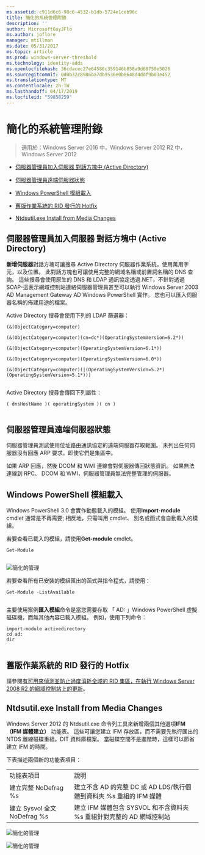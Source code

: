 ```yaml
---
ms.assetid: c911d6c6-98c6-4532-b1db-5724e1ceb96c
title: 簡化的系統管理附錄
description: ''
author: MicrosoftGuyJFlo
ms.author: joflore
manager: mtillman
ms.date: 05/31/2017
ms.topic: article
ms.prod: windows-server-threshold
ms.technology: identity-adds
ms.openlocfilehash: 36cdacec27e64586c359146b858a9d68750e5026
ms.sourcegitcommit: 0d0b32c8986ba7db9536e0b8648d4ddf9b03e452
ms.translationtype: MT
ms.contentlocale: zh-TW
ms.lasthandoff: 04/17/2019
ms.locfileid: "59858259"
---
```

# <a name="simplified-administration-appendix"></a>簡化的系統管理附錄

>適用於：Windows Server 2016 中，Windows Server 2012 R2 中，Windows Server 2012

  
-   [伺服器管理員加入伺服器 對話方塊中 (Active Directory)](../../ad-ds/deploy/Simplified-Administration-Appendix.md#BKMK_AddServers)  
  
-   [伺服器管理員遠端伺服器狀態](../../ad-ds/deploy/Simplified-Administration-Appendix.md#BKMK_ServerMgrStatus)  
  
-   [Windows PowerShell 模組載入](../../ad-ds/deploy/Simplified-Administration-Appendix.md#BKMK_PSLoadModule)  
  
-   [舊版作業系統的 RID 發行的 Hotfix](../../ad-ds/deploy/Simplified-Administration-Appendix.md#BKMK_Rid)  
  
-   [Ntdsutil.exe Install from Media Changes](../../ad-ds/deploy/Simplified-Administration-Appendix.md#BKMK_IFM)  
  
## <a name="BKMK_AddServers"></a>伺服器管理員加入伺服器 對話方塊中 (Active Directory)  

**新增伺服器**對話方塊可讓搜尋 Active Directory 伺服器作業系統，使用萬用字元，以及位置。 此對話方塊也可讓使用完整的網域名稱或前置詞名稱的 DNS 查詢。 這些搜尋會使用原生的 DNS 和 LDAP 通訊協定透過.NET，不針對透過 SOAP-這表示網域控制站連絡伺服器管理員甚至可以執行 Windows Server 2003 AD Management Gateway AD Windows PowerShell 實作。 您也可以匯入伺服器名稱的佈建用途的檔案。  
  
Active Directory 搜尋會使用下列的 LDAP 篩選器：  
  
```  
(&(ObjectCategory=computer)  
  
(&(ObjectCategory=computer)(cn=dc*)(OperatingSystemVersion=6.2*))  
  
(&(ObjectCategory=computer)(OperatingSystemVersion=6.1*))  
  
(&(ObjectCategory=computer)(OperatingSystemVersion=6.0*))  
  
(&(ObjectCategory=computer)(|(OperatingSystemVersion=5.2*)(OperatingSystemVersion=5.1*)))  
  
```  
  
Active Directory 搜尋會傳回下列屬性：  
  
```  
( dnsHostName )( operatingSystem )( cn )  
  
```  
  
## <a name="BKMK_ServerMgrStatus"></a>伺服器管理員遠端伺服器狀態  
伺服器管理員測試使用位址路由通訊協定的遠端伺服器存取範圍。 未列出任何伺服器沒有回應 ARP 要求，即使它們是集區中。  
  
如果 ARP 回應，然後 DCOM 和 WMI 連線會對伺服器傳回狀態資訊。 如果無法連線到 RPC、 DCOM 和 WMI，伺服器管理員無法完整管理的伺服器。  
  
## <a name="BKMK_PSLoadModule"></a>Windows PowerShell 模組載入  
Windows PowerShell 3.0 會實作動態載入的模組。 使用**Import-module** cmdlet 通常是不再需要; 相反地，只需叫用 cmdlet、 別名或函式會自動載入的模組。  
  
若要查看已載入的模組，請使用**Get-module** cmdlet。  
  
```  
Get-Module  
  
```  
  
![簡化的管理](media/Simplified-Administration-Appendix/ADDS_PSGetModule.gif)  
  
若要查看所有已安裝的模組匯出的函式與指令程式，請使用：  
  
```  
Get-Module -ListAvailable  
  
```  
  
主要使用案例**匯入模組**命令是當您需要存取 「 AD: 」Windows PowerShell 虛擬磁碟機，而無其他內容已載入模組。 例如，使用下列命令：  
  
```  
import-module activedirectory  
cd ad:  
dir  
  
```  
  
## <a name="BKMK_Rid"></a>舊版作業系統的 RID 發行的 Hotfix  
請參閱[有可用來偵測並防止過度消耗全域的 RID 集區，在執行 Windows Server 2008 R2 的網域控制站上的更新](https://support.microsoft.com/kb/2618669)。  
  
## <a name="BKMK_IFM"></a>Ntdsutil.exe Install from Media Changes  
Windows Server 2012 的 Ntdsutil.exe 命令列工具來新增兩個其他選項**IFM （IFM 媒體建立）** 功能表。 這些可讓您建立 IFM 存放區，而不需要先執行匯出的 NTDS 離線磁碟重組。DIT 資料庫檔案。 當磁碟空間不是進階時，這樣可以節省建立 IFM 的時間。  
  
下表描述兩個新的功能表項目：  
  
|||  
|-|-|  
|功能表項目|說明|  
|建立完整 NoDefrag %s|建立不含 AD 的完整 DC 或 AD LDS/執行個體到資料夾 %s 重組的 IFM 媒體|  
|建立 Sysvol 全文 NoDefrag %s|建立 IFM 媒體包含 SYSVOL 和不含資料夾 %s 重組針對完整的 AD 網域控制站|  
  
![簡化的管理](media/Simplified-Administration-Appendix/ADDS_PSIFM.png)  
  
![簡化的管理](media/Simplified-Administration-Appendix/ADDS_PSIFMComplete.gif)  
  


